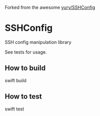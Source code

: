 Forked from the awesome [yury/SSHConfig](https://github.com/yury/SSHConfig)

# SSHConfig
SSH config manipulation library

See tests for usage.

## How to build
swift build

## How to test
swift test